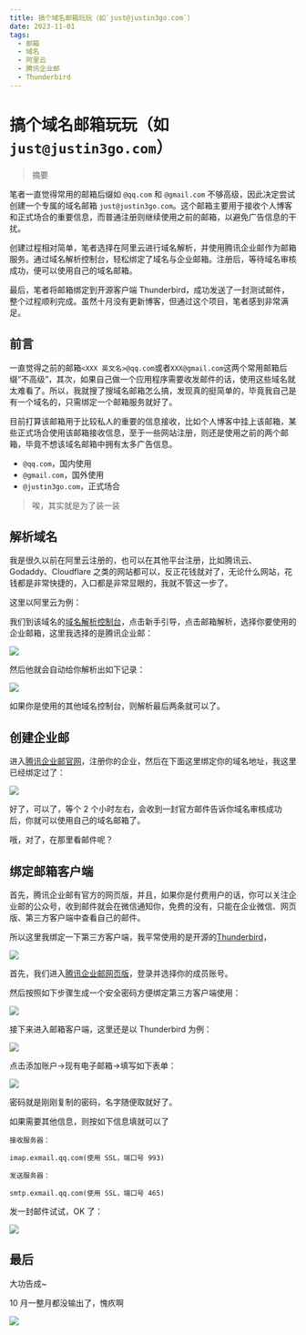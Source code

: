 ```yaml
---
title: 搞个域名邮箱玩玩（如`just@justin3go.com`）
date: 2023-11-01
tags: 
  - 邮箱
  - 域名
  - 阿里云
  - 腾讯企业邮
  - Thunderbird
---
```


# 搞个域名邮箱玩玩（如`just@justin3go.com`）

> 摘要

<!-- DESC SEP -->

笔者一直觉得常用的邮箱后缀如 `@qq.com` 和 `@gmail.com` 不够高级，因此决定尝试创建一个专属的域名邮箱 `just@justin3go.com`。这个邮箱主要用于接收个人博客和正式场合的重要信息，而普通注册则继续使用之前的邮箱，以避免广告信息的干扰。

创建过程相对简单，笔者选择在阿里云进行域名解析，并使用腾讯企业邮作为邮箱服务。通过域名解析控制台，轻松绑定了域名与企业邮箱。注册后，等待域名审核成功，便可以使用自己的域名邮箱。

最后，笔者将邮箱绑定到开源客户端 Thunderbird，成功发送了一封测试邮件，整个过程顺利完成。虽然十月没有更新博客，但通过这个项目，笔者感到非常满足。

<!-- DESC SEP -->

## 前言

一直觉得之前的邮箱`<XXX 英文名>@qq.com`或者`XXX@gmail.com`这两个常用邮箱后缀“不高级”，其次，如果自己做一个应用程序需要收发邮件的话，使用这些域名就太难看了。所以，我就搜了搜域名邮箱怎么搞，发现真的挺简单的，毕竟我自己是有一个域名的，只需绑定一个邮箱服务就好了。

目前打算该邮箱用于比较私人的重要的信息接收，比如个人博客中挂上该邮箱，某些正式场合使用该邮箱接收信息，至于一些网站注册，则还是使用之前的两个邮箱，毕竟不想该域名邮箱中拥有太多广告信息。

- `@qq.com`，国内使用
- `@gmail.com`，国外使用
- `@justin3go.com`，正式场合

> 唉，其实就是为了装一装

## 解析域名

我是很久以前在阿里云注册的，也可以在其他平台注册，比如腾讯云、Godaddy、Cloudflare 之类的网站都可以，反正花钱就对了，无论什么网站，花钱都是非常快捷的，入口都是非常显眼的，我就不管这一步了。

这里以阿里云为例：

我们到该域名的[域名解析控制台](https://dns.console.aliyun.com/)，点击新手引导，点击邮箱解析，选择你要使用的企业邮箱，这里我选择的是腾讯企业邮：

![](https://oss.justin3go.com/blogs/Pasted%20image%2020231101153102.png)

然后他就会自动给你解析出如下记录：

![](https://oss.justin3go.com/blogs/Pasted%20image%2020231101153214.png)

如果你是使用的其他域名控制台，则解析最后两条就可以了。

## 创建企业邮

进入[腾讯企业邮官网](https://work.weixin.qq.com/mail/)，注册你的企业，然后在下面这里绑定你的域名地址，我这里已经绑定过了：

![](https://oss.justin3go.com/blogs/Pasted%20image%2020231101153810.png)

好了，可以了，等个 2 个小时左右，会收到一封官方邮件告诉你域名审核成功后，你就可以使用自己的域名邮箱了。

哦，对了，在那里看邮件呢？

## 绑定邮箱客户端

首先，腾讯企业邮有官方的网页版，并且，如果你是付费用户的话，你可以关注企业邮的公众号，收到邮件就会在微信通知你，免费的没有，只能在企业微信、网页版、第三方客户端中查看自己的邮件。

所以这里我绑定一下第三方客户端，我平常使用的是开源的[Thunderbird](https://www.thunderbird.net/zh-CN/)，

![](https://oss.justin3go.com/blogs/Pasted%20image%2020231101154351.png)

首先，我们进入[腾讯企业邮网页版](https://work.weixin.qq.com/mail/)，登录并选择你的成员账号。

然后按照如下步骤生成一个安全密码方便绑定第三方客户端使用：

![](https://oss.justin3go.com/blogs/Pasted%20image%2020231101154717.png)

接下来进入邮箱客户端，这里还是以 Thunderbird 为例：

![](https://oss.justin3go.com/blogs/Pasted%20image%2020231101154827.png)

点击添加账户->现有电子邮箱->填写如下表单：

![](https://oss.justin3go.com/blogs/Pasted%20image%2020231101154948.png)

密码就是刚刚复制的密码，名字随便取就好了。

如果需要其他信息，则按如下信息填就可以了

```
接收服务器：

imap.exmail.qq.com(使用 SSL，端口号 993)

发送服务器：

smtp.exmail.qq.com(使用 SSL，端口号 465)
```

发一封邮件试试，OK 了：

![](https://oss.justin3go.com/blogs/Pasted%20image%2020231101155235.png)

## 最后

大功告成~

10 月一整月都没输出了，愧疚啊

![](https://oss.justin3go.com/blogs/Pasted%20image%2020231101162722.png)